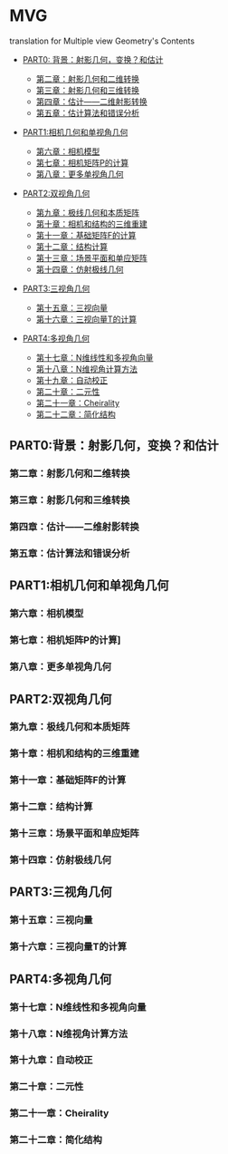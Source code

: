 # MVG
translation for Multiple view Geometry's Contents

<!--TOC-->
- [PART0: 背景：射影几何，变换？和估计](#PART0:背景：射影几何，变换？和估计)
  - [第二章：射影几何和二维转换](#第二章：射影几何和二维转换)
  - [第三章：射影几何和三维转换](#第三章：射影几何和三位转换)
  - [第四章：估计——二维射影转换](#第四章：估计——二维射影转换)
  - [第五章：估计算法和错误分析](#第五章：估计算法和错误分析)
  

- [PART1:相机几何和单视角几何](#PART1:相机几何和单视角几何)
  - [第六章：相机模型](#相机模型)
  - [第七章：相机矩阵P的计算](#相机矩阵P的计算)
  - [第八章：更多单视角几何](#更多单视角几何)
  

- [PART2:双视角几何](#PART2:双视角几何)
  - [第九章：极线几何和本质矩阵](#极线几何和基本矩阵)
  - [第十章：相机和结构的三维重建](#相机和结构的三维重建)
  - [第十一章：基础矩阵F的计算](#基础矩阵F的计算)
  - [第十二章：结构计算](#结构计算)
  - [第十三章：场景平面和单应矩阵](#场景平面和单应矩阵)
  - [第十四章：仿射极线几何](#仿射极线几何)
  

- [PART3:三视角几何](#PART3:三视角几何)
  - [第十五章：三视向量](#三视向量)
  - [第十六章：三视向量T的计算](#三视向量T的计算)
 

- [PART4:多视角几何](#PART4:多视角几何)
  - [第十七章：N维线性和多视角向量](#N维线性和多视角向量)
  - [第十八章：N维视角计算方法](#N维视角计算方法)
  - [第十九章：自动校正](#自动校正)
  - [第二十章：二元性](#二元性)
  - [第二十一章：Cheirality](#Cheirality)
  - [第二十二章：简化结构](#简化结构)

<!--/TOC-->

## PART0:背景：射影几何，变换？和估计
### 第二章：射影几何和二维转换
### 第三章：射影几何和三维转换
### 第四章：估计——二维射影转换
### 第五章：估计算法和错误分析

## PART1:相机几何和单视角几何
### 第六章：相机模型
### 第七章：相机矩阵P的计算]
### 第八章：更多单视角几何

## PART2:双视角几何
### 第九章：极线几何和本质矩阵
### 第十章：相机和结构的三维重建
### 第十一章：基础矩阵F的计算
### 第十二章：结构计算
### 第十三章：场景平面和单应矩阵
### 第十四章：仿射极线几何

## PART3:三视角几何
### 第十五章：三视向量
### 第十六章：三视向量T的计算

## PART4:多视角几何
### 第十七章：N维线性和多视角向量
### 第十八章：N维视角计算方法
### 第十九章：自动校正
### 第二十章：二元性
### 第二十一章：Cheirality
### 第二十二章：简化结构
